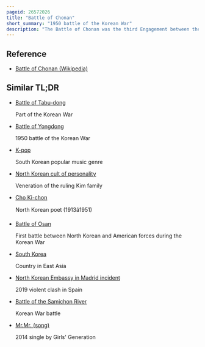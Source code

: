 ```yaml
---
pageid: 26572026
title: "Battle of Chonan"
short_summary: "1950 battle of the Korean War"
description: "The Battle of Chonan was the third Engagement between the united States and north korean Forces during the korean War. It occurred on the night of July 7/8, 1950, in the town of Chonan in western South Korea. The Fight ended with a north korean Victory after intense fighting around the Town which continued into the Morning and through the Night."
---
```


## Reference

- [Battle of Chonan (Wikipedia)](https://en.wikipedia.org/?curid=26572026)

## Similar TL;DR

- [Battle of Tabu-dong](/tldr/en/battle-of-tabu-dong)

  Part of the Korean War

- [Battle of Yongdong](/tldr/en/battle-of-yongdong)

  1950 battle of the Korean War

- [K-pop](/tldr/en/k-pop)

  South Korean popular music genre

- [North Korean cult of personality](/tldr/en/north-korean-cult-of-personality)

  Veneration of the ruling Kim family

- [Cho Ki-chon](/tldr/en/cho-ki-chon)

  North Korean poet (1913â1951)

- [Battle of Osan](/tldr/en/battle-of-osan)

  First battle between North Korean and American forces during the Korean War

- [South Korea](/tldr/en/south-korea)

  Country in East Asia

- [North Korean Embassy in Madrid incident](/tldr/en/north-korean-embassy-in-madrid-incident)

  2019 violent clash in Spain

- [Battle of the Samichon River](/tldr/en/battle-of-the-samichon-river)

  Korean War battle

- [Mr.Mr. (song)](/tldr/en/mrmr-song)

  2014 single by Girls' Generation
